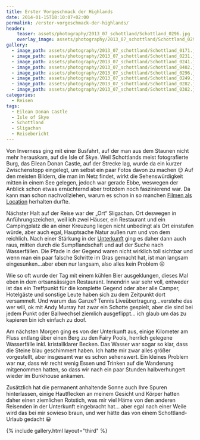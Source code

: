 ```yaml
---
title: Erster Vorgeschmack der Highlands
date: 2014-01-15T18:10:07+02:00
permalink: /erster-vorgeschmack-der-highlands/
header:
    teaser: assets/photography/2013_07_schottland/Schottland_0296.jpg
    overlay_image: assets/photography/2013_07_schottland/Schottland_0296.jpg
gallery:
  - image_path: assets/photography/2013_07_schottland/Schottland_0171.jpg
  - image_path: assets/photography/2013_07_schottland/Schottland_0231.jpg
  - image_path: assets/photography/2013_07_schottland/Schottland_0241.jpg
  - image_path: assets/photography/2013_07_schottland/Schottland_0402.jpg
  - image_path: assets/photography/2013_07_schottland/Schottland_0296.jpg
  - image_path: assets/photography/2013_07_schottland/Schottland_0249.jpg
  - image_path: assets/photography/2013_07_schottland/Schottland_0282.jpg
  - image_path: assets/photography/2013_07_schottland/Schottland_0382.jpg
categories:
  - Reisen
tags:
  - Eilean Donan Castle
  - Isle of Skye
  - Schottland
  - Sligachan
  - Reisebericht
---
```


Von Inverness ging mit einer Busfahrt, auf der man aus dem Staunen nicht mehr herauskam, auf die Isle of Skye. 
Weil Schottlands meist fotografierte Burg, das Eilean Donan Castle, auf der Strecke lag, wurde da ein kurzer Zwischenstopp 
eingelegt, um selbst ein paar Fotos davon zu machen 😉 Auf den meisten Bildern, die man im Netz findet, wirkt die 
Sehenswürdigkeit mitten in einem See gelegen, jedoch war gerade Ebbe, weswegen der Anblick schon etwas ernüchternd aber trotzdem noch faszinierend war. 
Da kann man schon nachvollziehen, warum es schon in so manchen [Filmen als Location](http://www.imdb.com/search/title?locations=Eilean%20Donan%20Castle%2C%20Kyle%20of%20Lochalsh%2C%20Highland%2C%20Scotland%2C%20UK&ref_=ttloc_loc_26) herhalten durfte.

Nächster Halt auf der Reise war der „Ort“ Sligachan. Ort deswegen in Anführungszeichen, weil ich zwei Häuser, 
ein Restaurant und ein Campingplatz die an einer Kreuzung liegen nicht unbedingt als Ort einstufen würde, aber auch egal, 
Hauptsache Natur außen rum und von dem reichlich. 
Nach einer Stärkung in der [Unterkunft](http://www.sligachanselfcatering.com/) ging es daher dann auch raus, 
mitten durch die Sumpflandschaft und auf der Suche nach Wasserfällen. Die Pfade in der Gegend waren nicht wirklich toll 
sichtbar und wenn man ein paar falsche Schritte im Gras gemacht hat, ist man langsam eingesunken&#8230;aber eben nur langsam, also alles kein Problem 😛

Wie so oft wurde der Tag mit einem kühlen Bier ausgeklungen, dieses Mal eben in dem ortsansässigen Restaurant. 
Innendrin war sehr voll, entweder ist das ein Treffpunkt für die komplette Gegend oder aber alle Camper, Hotelgäste und 
sonstige Leute haben sich zu dem Zeitpunkt dort versammelt. Und warum das Ganze? Tennis Liveübertragung&#8230;verstehe das wer will, 
ok mit Andy Murray hat zwar ein Schotte gespielt, aber die sind bei jedem Punkt oder Ballwechsel ziemlich ausgeflippt&#8230; 
ich glaub um das zu kapieren bin ich einfach zu doof.

Am nächsten Morgen ging es von der Unterkunft aus, einige Kilometer am Fluss entlang über einen Berg zu den Fairy Pools, 
herrlich gelegene Wasserfälle inkl. kristallklarer Becken. Das Wasser war sogar so klar, dass die Steine blau geschimmert haben. 
Ich hatte mir zwar alles größer vorgestellt, aber insgesamt war es schon sehenswert. Ein kleines Problem war nur, dass wir recht wenig Essen und Trinken auf die Wanderung mitgenommen hatten, so dass wir nach ein paar Stunden halbverhungert wieder im Bunkhouse ankamen.

Zusätzlich hat die permanent anhaltende Sonne auch Ihre Spuren hinterlassen, einige Hautflecken an meinem Gesicht und 
Körper hatten daher einen ziemlichen Rotstich, was mir viel Häme von den anderen Reisenden in der Unterkunft eingebracht hat…
aber egal nach einer Weile wird das bei mir sowieso braun, und wer hätte das von einem Schottland-Urlaub gedacht 😀

{% include gallery.html layout="third" %}
